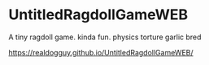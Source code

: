 # UntitledRagdollGameWEB

A tiny ragdoll game. kinda fun. physics torture
garlic bred

https://realdogguy.github.io/UntitledRagdollGameWEB/
